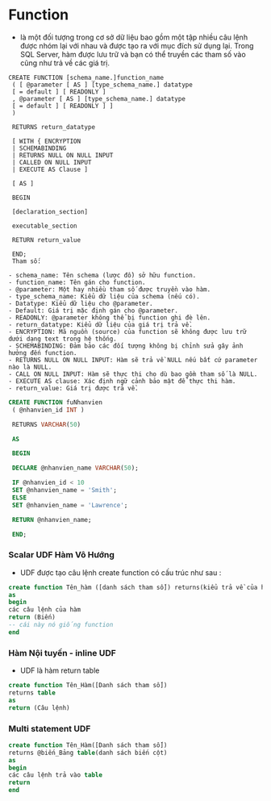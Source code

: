 # Function

- là một đối tượng trong cơ sở dữ liệu bao gồm một tập nhiều câu lệnh được nhóm lại với nhau và được tạo ra với mục đích sử dụng lại. Trong SQL Server, hàm được lưu trữ và bạn có thể truyền các tham số vào cũng như trả về các giá trị.

```console
CREATE FUNCTION [schema_name.]function_name
 ( [ @parameter [ AS ] [type_schema_name.] datatype
 [ = default ] [ READONLY ]
 , @parameter [ AS ] [type_schema_name.] datatype
 [ = default ] [ READONLY ] ]
 )

 RETURNS return_datatype

 [ WITH { ENCRYPTION
 | SCHEMABINDING
 | RETURNS NULL ON NULL INPUT
 | CALLED ON NULL INPUT
 | EXECUTE AS Clause ]

 [ AS ]

 BEGIN

 [declaration_section]

 executable_section

 RETURN return_value

 END;
 Tham số:

- schema_name: Tên schema (lược đồ) sở hữu function.
- function_name: Tên gán cho function.
- @parameter: Một hay nhiều tham số được truyền vào hàm.
- type_schema_name: Kiểu dữ liệu của schema (nếu có).
- Datatype: Kiểu dữ liệu cho @parameter.
- Default: Giá trị mặc định gán cho @parameter.
- READONLY: @parameter không thể bị function ghi đè lên.
- return_datatype: Kiểu dữ liệu của giá trị trả về.
- ENCRYPTION: Mã nguồn (source) của function sẽ không được lưu trữ dưới dạng text trong hệ thống.
- SCHEMABINDING: Đảm bảo các đối tượng không bị chỉnh sửa gây ảnh hưởng đến function.
- RETURNS NULL ON NULL INPUT: Hàm sẽ trả về NULL nếu bất cứ parameter nào là NULL.
- CALL ON NULL INPUT: Hàm sẽ thực thi cho dù bao gồm tham số là NULL.
- EXECUTE AS clause: Xác định ngữ cảnh bảo mật để thực thi hàm.
- return_value: Giá trị được trả về.
```

```sql
CREATE FUNCTION fuNhanvien
 ( @nhanvien_id INT )

 RETURNS VARCHAR(50)

 AS

 BEGIN

 DECLARE @nhanvien_name VARCHAR(50);

 IF @nhanvien_id < 10
 SET @nhanvien_name = 'Smith';
 ELSE
 SET @nhanvien_name = 'Lawrence';

 RETURN @nhanvien_name;

 END;
```

### Scalar UDF Hàm Vô Hướng

- UDF được tạo câu lệnh create function có cấu trúc như sau :

```sql
create function Tên_hàm ([danh sách tham số]) returns(kiểu trả về của hàm)
as
begin
các câu lệnh của hàm
return (Biến)
-- cái này nó giống function
end
```

### Hàm Nội tuyến - inline UDF

- UDF là hàm return table

```sql
create function Tên_Hàm([Danh sách tham số])
returns table
as
return (Câu lệnh)
```

### Multi statement UDF

```sql
create function Tên_Hàm([Danh sách tham số])
returns @biến_Bảng table(danh sách biến cột)
as
begin
các câu lệnh trả vào table
return
end
```
